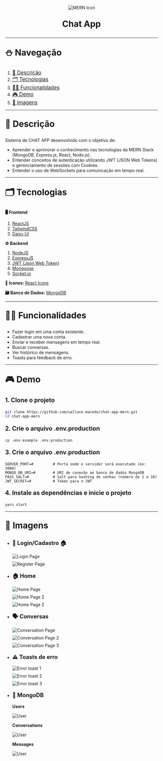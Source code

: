 <div style="text-align: center;">
  <img src="public/mern_icon.png" alt="MERN Icon" style="max-width: 100%; height: auto;">
  <p style="font-size: 2em; font-weight: bold;">Chat App</p>
</div>
<hr>
<div>
  <p style="font-size: 2em; font-weight: bold;">⛄ Navegação</p>
  <ol>
    <li><a style="font-size:1.2em" href="#descricao">📃 Descrição</a></li>
    <li><a style="font-size:1.2em" href="#tecnologias">🗂️ Tecnologias</a></li>
    <li><a style="font-size:1.2em" href="#funcionalidades">👨‍💻 Funcionalidades</a></li>
    <li><a style="font-size:1.2em" href="#demo">🎮 Demo</a></li>
    <li><a style="font-size:1.2em" href="#imagens">📸 Imagens</a></li>
  </ol>
</div>
<hr>
<div id="descricao">
  <p style="font-size: 2em; font-weight: bold;">📃 Descrição</p>
  <p>Sistema de CHAT APP desenvolvido com o objetivo de:</p>
  <ul>
    <li>Aprender e aprimorar o conhecimento nas tecnologias da MERN Stack (MongoDB, Express.js, React, Node.js).</li>
    <li>Entender conceitos de autenticação utilizando JWT (JSON Web Tokens) e gerenciamento de sessões com Cookies.</li>
    <li>Entender o uso de WebSockets para comunicação em tempo real.</li>
  </ul>
</div>
<hr>
<div id="tecnologias">
  <p style="font-size: 2em; font-weight: bold;">🗂️ Tecnologias</p>
  <p style="font-size: 1em; font-weight: bold;">🖥️ Frontend</p>
  <ol>
    <li><a href="https://react.dev/">ReactJS</a></li>
    <li><a href="https://tailwindcss.com/">TailwindCSS</a></li>
    <li><a href="https://daisyui.com/">Daisy UI</a></li>
  </ol>
  <p style="font-size: 1em; font-weight: bold;">⚙️ Backend</p>
  <ol>
    <li><a href="https://nodejs.org/pt">NodeJS</a></li>
    <li><a href="https://expressjs.com/">ExpressJS</a></li>
    <li><a href="https://www.npmjs.com/package/jsonwebtoken">JWT (Json Web Token)</a></li>
    <li><a href="https://mongoosejs.com/">Mongoose</a></li>
    <li><a href="https://socket.io/">Socket.io</a></li>
  </ol>
  <p style="font-size: 1em; font-weight: bold;">🤠 Icones: <a style="font-weight: normal;" href="https://react-icons.github.io/react-icons/">React Icons</a></p>
  <p style="font-size: 1em; font-weight: bold;">🗃️ Banco de Dados: <a style="font-weight: normal;" href="https://www.mongodb.com/pt-br">MongoDB</a></p>
</div>
<hr>
<div id="funcionalidades">
  <p style="font-size: 2em; font-weight: bold;">👨‍💻 Funcionalidades</p>
  <ul>
    <li>Fazer login em uma conta existente.</li>
    <li>Cadastrar uma nova conta.</li>
    <li>Enviar e receber mensagens em tempo real.</li>
    <li>Buscar conversas.</li>
    <li>Ver histórico de mensagens.</li>
    <li>Toasts para feedback de erro.</li>
  </ul>
</div>
<hr>
<div id="demo">
  <p style="font-size: 2em; font-weight: bold;">🎮 Demo</p>

  <p style="font-size:1.4em;font-weight:bold">1. Clone o projeto</p>

  ```bash
  git clone https://github.com/uallace-macedo/chat-app-mern.git
  cd chat-app-mern
  ```
  <p style="font-size:1.4em;font-weight:bold">2. Crie o arquivo .env.production</p>

  ```bash
  cp .env.example .env.production
  ```
  <p style="font-size:1.4em;font-weight:bold">3. Crie o arquivo .env.production</p>

  ```plaintext
  SERVER_PORT=#         # Porta onde o servidor será executado (ex: 3000)
  MONGO_DB_URI=#        # URI de conexão ao banco de dados MongoDB
  PASS_SALT=#           # Salt para hashing de senhas (número de 1 a 10)
  JWT_SECRET=#          # Token para o JWT
  ```
  <p style="font-size:1.4em;font-weight:bold">4. Instale as dependências e inicie o projeto</p>

  ```bash
  yarn start
  ```
</div>
<hr>
<div id="imagens">
  <p style="font-size: 2em; font-weight: bold;">📸 Imagens</p>
  <ul>
    <li><p style="font-size: 1.3em; font-weight: bold;">👤 Login/Cadastro 🏠</p></li>
    <div style="display: flex; flex-direction: column;align-items:start;gap:8px">
      <img src="public/tela-inicial-login.png" alt="Login Page" style="max-width: 900px; height: auto;"></li>
      <img src="public/tela-inicial-registro.png" alt="Register Page" style="max-width: 900px; height: auto;"></li>
    </div>
  </ul>
  <ul>
    <li><p style="font-size: 1.3em; font-weight: bold;">🏠 Home</p></li>
    <div style="display: flex; flex-direction: column;align-items:start;gap:8px">
      <img src="public/tela-home-uallace.png" alt="Home Page" style="max-width: 900px; height: auto;"></li>
      <img src="public/tela-home-uallaceon-maria.png" alt="Home Page 2" style="max-width: 900px; height: auto;"></li>
      <img src="public/online-e-offline.png" alt="Home Page 2" style="max-width: 900px; height: auto;"></li>
    </div>
  </ul>
  <ul>
    <li><p style="font-size: 1.3em; font-weight: bold;">🗣️ Conversas</p></li>
    <div style="display: flex; flex-direction: column;align-items:start;gap:8px">
      <img src="public/aba-conversas.png" alt="Conversation Page" style="max-width: 900px; height: auto;"></li>
      <img src="public/login-same.png" alt="Conversation Page 2" style="max-width: 900px; height: auto;"></li>
      <img src="public/login-same-MESSAGES.png" alt="Conversation Page 3" style="max-width: 900px; height: auto;"></li>
    </div>
  </ul>
  <ul>
    <li><p style="font-size: 1.3em; font-weight: bold;">⚠️ Toasts de erro</p></li>
    <div style="display: flex; flex-direction: column;align-items:start;gap:8px">
      <img src="public/error-toast-wrongcred.png" alt="Error toast 1" style="max-width: 900px; height: auto;"></li>
      <img src="public/error-toast-register.png" alt="Error toast 2" style="max-width: 900px; height: auto;"></li>
      <img src="public/existing-user.png" alt="Error toast 3" style="max-width: 900px; height: auto;"></li>
    </div>
  </ul>
  <ul>
    <li><p style="font-size: 1.3em; font-weight: bold;">🍃 MongoDB</p></li>
    <p style="font-size: 1em; font-weight: bold;">Users</p>
    <div style="display: flex; flex-direction: column;align-items:start;gap:8px">
      <img src="public/mongodb-cadastro.png" alt="User" style="max-width: 900px; height: auto;"></li>
    </div>
    <p style="font-size: 1em; font-weight: bold;">Conversations</p>
    <div style="display: flex; flex-direction: column;align-items:start;gap:8px">
      <img src="public/mongodb-conversations.png" alt="User" style="max-width: 900px; height: auto;"></li>
    </div>
    <p style="font-size: 1em; font-weight: bold;">Messages</p>
    <div style="display: flex; flex-direction: column;align-items:start;gap:8px">
      <img src="public/mongodb-messages.png" alt="User" style="max-width: 900px; height: auto;"></li>
    </div>
  </ul>
</div>